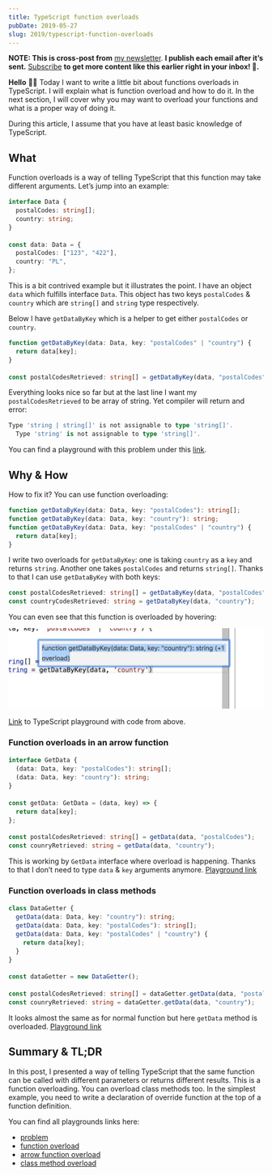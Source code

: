 ```yaml
---
title: TypeScript function overloads
pubDate: 2019-05-27
slug: 2019/typescript-function-overloads
---
```


**NOTE: This is cross-post from** [my newsletter](https://krzysztofzuraw.com/newsletter). **I publish each email after it’s sent.** [Subscribe](https://buttondown.email/krzysztof_zuraw) **to get more content like this earlier right in your inbox! 📧.**

**Hello** 👋🏻 Today I want to write a little bit about functions overloads in TypeScript. I will explain what is function overload and how to do it. In the next section, I will cover why you may want to overload your functions and what is a proper way of doing it.

During this article, I assume that you have at least basic knowledge of TypeScript.

## What

Function overloads is a way of telling TypeScript that this function may take different arguments. Let’s jump into an example:

```ts
interface Data {
  postalCodes: string[];
  country: string;
}

const data: Data = {
  postalCodes: ["123", "422"],
  country: "PL",
};
```

This is a bit contrived example but it illustrates the point. I have an object `data` which fulfills interface `Data`. This object has two keys `postalCodes` & `country` which are `string[]` and `string` type respectively.

Below I have `getDataByKey` which is a helper to get either `postalCodes` or `country`.

```ts
function getDataByKey(data: Data, key: "postalCodes" | "country") {
  return data[key];
}

const postalCodesRetrieved: string[] = getDataByKey(data, "postalCodes");
```

Everything looks nice so far but at the last line I want my `postalCodesRetrieved` to be array of string. Yet compiler will return and error:

```ts
Type 'string | string[]' is not assignable to type 'string[]'.
  Type 'string' is not assignable to type 'string[]'.
```

You can find a playground with this problem under this [link](http://bit.ly/functionProblem "Playground").

## Why & How

How to fix it? You can use function overloading:

```ts
function getDataByKey(data: Data, key: "postalCodes"): string[];
function getDataByKey(data: Data, key: "country"): string;
function getDataByKey(data: Data, key: "postalCodes" | "country") {
  return data[key];
}
```

I write two overloads for `getDataByKey`: one is taking `country` as a `key` and returns `string`. Another one takes `postalCodes` and returns `string[]`. Thanks to that I can use `getDataByKey` with both keys:

```ts
const postalCodesRetrieved: string[] = getDataByKey(data, "postalCodes");
const countryCodesRetrieved: string = getDataByKey(data, "country");
```

You can even see that this function is overloaded by hovering:

![Overloaded function on hover](../../assets/2019-05-27-hover.jpg)

[Link](http://bit.ly/functionOverload "TypeScript playground") to TypeScript playground with code from above.

### Function overloads in an arrow function

```ts
interface GetData {
  (data: Data, key: "postalCodes"): string[];
  (data: Data, key: "country"): string;
}

const getData: GetData = (data, key) => {
  return data[key];
};

const postalCodesRetrieved: string[] = getData(data, "postalCodes");
const counryRetrieved: string = getData(data, "country");
```

This is working by `GetData` interface where overload is happening. Thanks to that I don’t need to type `data` & `key` arguments anymore. [Playground link](http://bit.ly/arrowOverload)

### Function overloads in class methods

```ts
class DataGetter {
  getData(data: Data, key: "country"): string;
  getData(data: Data, key: "postalCodes"): string[];
  getData(data: Data, key: "postalCodes" | "country") {
    return data[key];
  }
}

const dataGetter = new DataGetter();

const postalCodesRetrieved: string[] = dataGetter.getData(data, "postalCodes");
const counryRetrieved: string = dataGetter.getData(data, "country");
```

It looks almost the same as for normal function but here `getData` method is overloaded. [Playground link](http://bit.ly/methodOverload)

## Summary & TL;DR

In this post, I presented a way of telling TypeScript that the same function can be called with different parameters or returns different results. This is a function overloading. You can overload class methods too. In the simplest example, you need to write a declaration of override function at the top of a function definition.

You can find all playgrounds links here:

- [problem](http://bit.ly/functionProblem)
- [function overload](http://bit.ly/functionOverload)
- [arrow function overload](http://bit.ly/arrowOverload)
- [class method overload](http://bit.ly/methodOverload)
